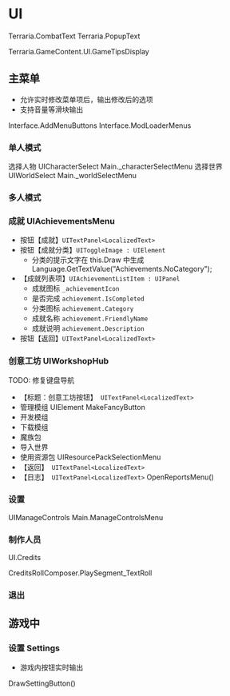 # UI
Terraria.CombatText
Terraria.PopupText

Terraria.GameContent.UI.GameTipsDisplay


## 主菜单

- 允许实时修改菜单项后，输出修改后的选项
- 支持音量等滑块输出

Interface.AddMenuButtons
Interface.ModLoaderMenus

### 单人模式
选择人物 UICharacterSelect
    Main._characterSelectMenu
选择世界 UIWorldSelect
    Main._worldSelectMenu

### 多人模式

### 成就 UIAchievementsMenu

- 按钮【成就】`UITextPanel<LocalizedText>`
- 按钮【成就分类】`UIToggleImage : UIElement`
    - 分类的提示文字在 this.Draw 中生成
        Language.GetTextValue("Achievements.NoCategory");
- 【成就列表项】`UIAchievementListItem : UIPanel`
    - 成就图标 `_achievementIcon`
    - 是否完成 `achievement.IsCompleted`
    - 分类图标 `achievement.Category`
    - 成就名称 `achievement.FriendlyName`
    - 成就说明 `achievement.Description`
- 按钮【返回】`UITextPanel<LocalizedText>`

### 创意工坊 UIWorkshopHub
TODO: 修复键盘导航

- 【标题：创意工坊按钮】` UITextPanel<LocalizedText>`
- 管理模组 UIElement MakeFancyButton
- 开发模组
- 下载模组
- 魔族包
- 导入世界
- 使用资源包
    UIResourcePackSelectionMenu
- 【返回】` UITextPanel<LocalizedText>`
- 【日志】` UITextPanel<LocalizedText>`
    OpenReportsMenu()

### 设置
UIManageControls
Main.ManageControlsMenu

### 制作人员
UI.Credits

CreditsRollComposer.PlaySegment_TextRoll

### 退出

## 游戏中

### 设置 Settings

- 游戏内按钮实时输出

DrawSettingButton()
